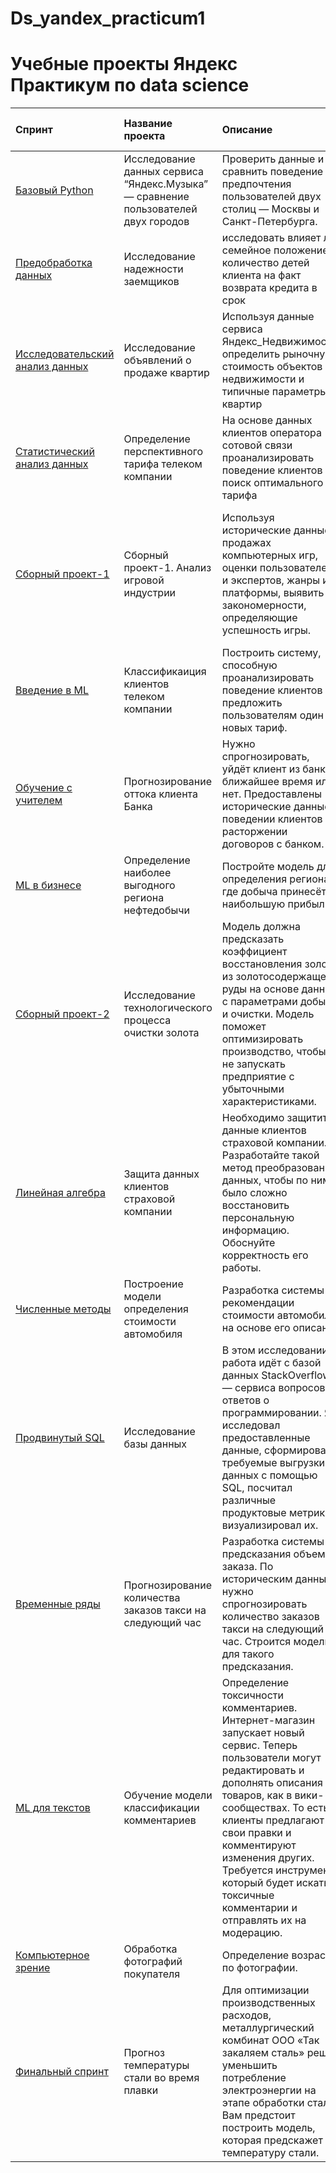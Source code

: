 # Ds_yandex_practicum1

# Учебные проекты Яндекс Практикум по data science



| Спринт | Название проекта | Описание | Используемые библиотеки и инструменты | 
| :---------------------- | :---------------------- | :---------------------- | :---------------------- |
| [Базовый Python]((https://github.com/SorokinAndrey87/Ds_yandex_practicum1/tree/main/%D0%91%D0%B0%D0%B7%D0%BE%D0%B2%D1%8B%D0%B9%20Python)) | Исследование данных сервиса “Яндекс.Музыка” — сравнение пользователей двух городов| Проверить данные и сравнить поведение и предпочтения пользователей двух столиц — Москвы и Санкт-Петербурга.| *pandas* *python* |
| [Предобработка данных](https://github.com/SorokinAndrey87/Ds_yandex_practicum1/tree/main/%D0%9F%D1%80%D0%B5%D0%B4%D0%BE%D0%B1%D1%80%D0%B0%D0%B1%D0%BE%D1%82%D0%BA%D0%B0%20%D0%B4%D0%B0%D0%BD%D0%BD%D1%8B%D1%85) | Исследование надежности заемщиков | исследовать влияет ли семейное положение и количество детей клиента на факт возврата кредита в срок| *pandas* *pyMystem3* *python* предобработка данных, лемматизация |
| [Исследовательский анализ данных](https://github.com/SorokinAndrey87/Ds_yandex_practicum1/tree/main/%D0%98%D1%81%D1%81%D0%BB%D0%B5%D0%B4%D0%BE%D0%B2%D0%B0%D1%82%D0%B5%D0%BB%D1%8C%D1%81%D0%BA%D0%B8%D0%B9%20%D0%B0%D0%BD%D0%B0%D0%BB%D0%B8%D0%B7%20%D0%B4%D0%B0%D0%BD%D0%BD%D1%8B%D1%85) | Исследование объявлений о продаже квартир | Используя данные сервиса Яндекс_Недвижимость, определить рыночную стоимость объектов недвижимости и типичные параметры квартир| *pandas* *matplotlib* *python* исследовательский анализ данных, визуализация данных, предобработка данных |
| [Статистический анализ данных](https://github.com/SorokinAndrey87/Ds_yandex_practicum1/tree/main/%D0%A1%D1%82%D0%B0%D1%82%D0%B8%D1%81%D1%82%D0%B8%D1%87%D0%B5%D1%81%D0%BA%D0%B8%D0%B9%20%D0%B0%D0%BD%D0%B0%D0%BB%D0%B8%D0%B7%20%D0%B4%D0%B0%D0%BD%D0%BD%D1%8B%D1%85) | Определение перспективного тарифа телеком компании | На основе данных клиентов оператора сотовой связи проанализировать поведение клиентов и поиск оптимального тарифа| *pandas* *matplotlib* *python* *numPy* *sciPy* описательная статистика, проверка статистических гипотез |
| [Сборный проект-1](https://github.com/SorokinAndrey87/Ds_yandex_practicum1/tree/main/%D0%A1%D0%B1%D0%BE%D1%80%D0%BD%D1%8B%D0%B9%20%D0%9F%D1%80%D0%BE%D0%B5%D0%BA%D1%82%20%E2%80%94%201) | Сборный проект-1. Анализ игровой индустрии | Используя исторические данные о продажах компьютерных игр, оценки пользователей и экспертов, жанры и платформы, выявить закономерности, определяющие успешность игры.| *pandas* *NumPy* *python* *Matplotlib* предобработка данных, исследовательский анализ данных, описательная статистика, проверка статистических гипотез. |
| [Введение в ML](https://github.com/SorokinAndrey87/Ds_yandex_practicum1/tree/main/%D0%92%D0%B2%D0%B5%D0%B4%D0%B5%D0%BD%D0%B8%D0%B5%20%D0%B2%20ML) | Классификаиция клиентов телеком компании | Построить систему, способную проанализировать поведение клиентов и предложить пользователям один из новых тариф.| *Matplotlib* *Pandas* *Python* *Scikit-learn* |
| [Обучение с учителем](https://github.com/SorokinAndrey87/Ds_yandex_practicum1/tree/main/%D0%9E%D0%B1%D1%83%D1%87%D0%B5%D0%BD%D0%B8%D0%B5%20%D1%81%20%D1%83%D1%87%D0%B8%D1%82%D0%B5%D0%BB%D0%B5%D0%BC) | Прогнозирование оттока клиента Банка | Нужно спрогнозировать, уйдёт клиент из банка в ближайшее время или нет. Предоставлены исторические данные о поведении клиентов и расторжении договоров с банком.| *pandas* *matplotlib* *python* *Scikit-learn* |
| [ML в бизнесе](https://github.com/SorokinAndrey87/Ds_yandex_practicum1/tree/main/ML%20%D0%B2%20%D0%B1%D0%B8%D0%B7%D0%BD%D0%B5%D1%81%D0%B5) | Определение наиболее выгодного региона нефтедобычи | Постройте модель для определения региона, где добыча принесёт наибольшую прибыль.| *Pandas* *Scikit-learn* *бутстреп* |
| [Сборный проект-2](https://github.com/SorokinAndrey87/Ds_yandex_practicum1/tree/main/%D0%A1%D0%B1%D0%BE%D1%80%D0%BD%D1%8B%D0%B9%20%D0%BF%D1%80%D0%BE%D0%B5%D0%BA%D1%82%202) | Исследование технологического процесса очистки золота | Модель должна предсказать коэффициент восстановления золота из золотосодержащей руды на основе данных с параметрами добычи и очистки. Модель поможет оптимизировать производство, чтобы не запускать предприятие с убыточными характеристиками.| *Matplotlib* *NumPy* *Pandas* *Python* *Scikit-learn* *исследовательский анализ данных* |
| [Линейная алгебра](https://github.com/SorokinAndrey87/Ds_yandex_practicum1/tree/main/%D0%9B%D0%B8%D0%BD%D0%B5%D0%B9%D0%BD%D0%B0%D1%8F%20%D0%B0%D0%BB%D0%B3%D0%B5%D0%B1%D1%80%D0%B0) | Защита данных клиентов страховой компании | Необходимо защитить данные клиентов страховой компании. Разработайте такой метод преобразования данных, чтобы по ним было сложно восстановить персональную информацию. Обоснуйте корректность его работы.| *pandas* *matplotlib* *python* |
| [Численные методы](https://github.com/SorokinAndrey87/Ds_yandex_practicum1/tree/main/%D0%A7%D0%B8%D1%81%D0%BB%D0%B5%D0%BD%D0%BD%D1%8B%D0%B5%20%D0%BC%D0%B5%D1%82%D0%BE%D0%B4%D1%8B) | Построение модели определения стоимости автомобиля | Разработка системы рекомендации стоимости автомобиля на основе его описания| *Pandas* *Python* *lightgbm* |
| [Продвинутый SQL](https://github.com/SorokinAndrey87/Ds_yandex_practicum1/tree/main/%D0%9F%D1%80%D0%BE%D0%B4%D0%B2%D0%B8%D0%BD%D1%83%D1%82%D1%8B%D0%B9%20SQL) | Исследование базы данных| В этом исследовании работа идёт с базой данных StackOverflow — сервиса вопросов и ответов о программировании. Я исследовал предоставленные данные, сформировал требуемые выгрузки данных с помощью SQL, посчитал различные продуктовые метрики и визуализировал их.| *Matplotlib* *Pandas* *Python* *SQL* *SQLAlchemy* *Seaborn* |
| [Временные ряды](https://github.com/SorokinAndrey87/Ds_yandex_practicum1/tree/main/%D0%92%D1%80%D0%B5%D0%BC%D0%B5%D0%BD%D0%BD%D1%8B%D0%B5%20%D1%80%D1%8F%D0%B4%D1%8B) | Прогнозирование количества заказов такси на следующий час | Разработка системы предсказания объема заказа. По историческим данным нужно спрогнозировать количество заказов такси на следующий час. Строится модель для такого предсказания.| *Pandas* *Python* *Scikit-learn* *statsmodels* |
|[ML для текстов](https://github.com/SorokinAndrey87/Ds_yandex_practicum1/tree/main/ML%20%D0%B4%D0%BB%D1%8F%20%D1%82%D0%B5%D0%BA%D1%81%D1%82%D0%BE%D0%B2) | Обучение модели классификации комментариев | Определение токсичности комментариев. Интернет-магазин запускает новый сервис. Теперь пользователи могут редактировать и дополнять описания товаров, как в вики-сообществах. То есть клиенты предлагают свои правки и комментируют изменения других. Требуется инструмент, который будет искать токсичные комментарии и отправлять их на модерацию.| *BERT* *Pandas* *Python* *nltk* *tf-idf*|
| [Компьютерное зрение](https://github.com/SorokinAndrey87/Ds_yandex_practicum1/tree/main/%D0%9A%D0%BE%D0%BC%D0%BF%D1%8C%D1%8E%D1%82%D0%B5%D1%80%D0%BD%D0%BE%D0%B5%20%D0%B7%D1%80%D0%B5%D0%BD%D0%B8%D0%B5) | Обработка фотографий покупателя | Определение возраста по фотографии. | *Keras* *Python* |
| [Финальный спринт](https://github.com/SorokinAndrey87/Ds_yandex_practicum1/tree/main/%D0%A4%D0%B8%D0%BD%D0%B0%D0%BB%D1%8C%D0%BD%D1%8B%D0%B9%20%D1%81%D0%BF%D1%80%D0%B8%D0%BD%D1%82) | Прогноз температуры стали во время плавки | Для оптимизации производственных расходов, металлургический комбинат ООО «Так закаляем сталь» решил уменьшить потребление электроэнергии на этапе обработки стали. Вам предстоит построить модель, которая предскажет температуру стали.| *Matplotlib* *Pandas* *Python* *Scikit-learn* *исследовательский анализ данных* *классификация* |






